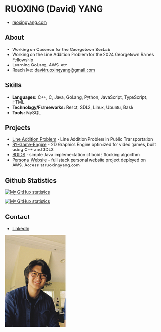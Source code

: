 # RUOXING (David) YANG

- [ruoxingyang.com](https://ruoxingyang.com)

## About
- Working on Cadence for the Georgetown SecLab
- Working on the Line Addition Problem for the 2024 Georgetown Raines Fellowship 
- Learning GoLang, AWS, etc
- Reach Me: davidruoxingyang@gmail.com

## Skills
- **Languages:** C++, C, Java, GoLang, Python, JavaScript, TypeScript, HTML
- **Technology/Frameworks:** React, SDL2, Linux, Ubuntu, Bash
- **Tools:** MySQL

## Projects
- [Line Addition Problem](https://github.com/Davidrxyang/raines-2024-line-addition-problem) - Line Addition Problem in Public Transportation
- [RY-Game-Engine](https://github.com/Davidrxyang/RY-Game-Engine) - 2D Graphics Engine optimized for video games, built using C++ and SDL2
- [BOIDS](https://github.com/Davidrxyang/boids) - simple Java implementation of boids flocking algorithm
- [Personal Website](https://github.com/Davidrxyang/ruoxingyang.com) - full stack personal website project deployed on AWS. Access at ruoxingyang.com

## Github Statistics
[![My GitHub statistics](https://github-readme-stats.vercel.app/api/?username=davidrxyang&rank_icon=github)](https://github.com/davidrxyang/github-readme-stats)

[![My GitHub statistics](https://github-readme-stats.vercel.app/api/top-langs?username=davidrxyang)](https://github.com/davidrxyang/github-readme-stats)


## Contact
- [LinkedIn](https://linkedin.com/in/ruoxing-yang-527304228)
  
<img src="https://github.com/Davidrxyang/Davidrxyang/blob/main/David.jpg" alt="Profile Picture" width="200"/>
